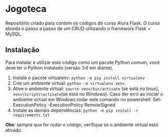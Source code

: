 # Jogoteca

Repositório criado para contem os códigos do curso Alura Flask. O curso aborda o passo a passo de um CRUD utilizando o framework Flask + MySQL.

## Instalação

Para instalar e utilizar este código como um pacote Python comum, você deve ter o Python instalado (versão 3.6 em diante).

1. Instale o pacote virtualenv: ```python -m pip install virtualenv```
2. Crie um ambiente virtual: ```python -m virtualenv venv```
3. Ative o ambiente virtual: ```source venv/bin/activate``` (se está no linux), ```venv\Scripts\activate```(se está no Windows).
Caso der erro ao iniciar o ambiente virtual em Windows rodar este comando no powershell: Set-ExecutionPolicy -ExecutionPolicy RemoteSigned
4. Instale as demais dependências: ```python -m pip install -r requirements.txt```

**Obs**: sempre que for rodar o código, verifique se o ambiente virtual está ativado.
